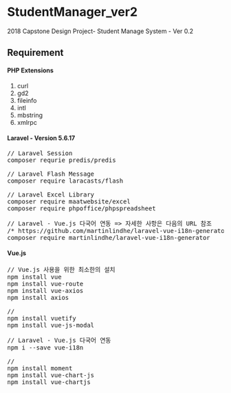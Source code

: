 # StudentManager_ver2
2018 Capstone Design Project- Student Manage System -  Ver 0.2

## Requirement
#### PHP Extensions
1. curl
2. gd2
3. fileinfo
4. intl
5. mbstring
6. xmlrpc

#### Laravel - Version 5.6.17
<pre>
// Laravel Session
composer requrie predis/predis

// Laravel Flash Message
composer require laracasts/flash

// Laravel Excel Library
composer require maatwebsite/excel
composer require phpoffice/phpspreadsheet

// Laravel - Vue.js 다국어 연동 => 자세한 사항은 다음의 URL 참조
/* https://github.com/martinlindhe/laravel-vue-i18n-generator */
composer require martinlindhe/laravel-vue-i18n-generator
</pre>

#### Vue.js
<pre>
// Vue.js 사용을 위한 최소한의 설치
npm install vue         
npm install vue-route
npm install vue-axios
npm install axios

// 
npm install vuetify
npm install vue-js-modal

// Laravel - Vue.js 다국어 연동 
npm i --save vue-i18n

// 
npm install moment
npm install vue-chart-js
npm install vue-chartjs
</pre>
